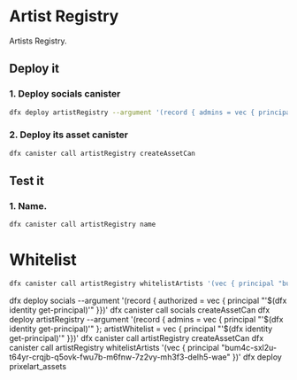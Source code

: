 # Artist Registry

Artists Registry.

## Deploy it

### 1. Deploy socials canister
```bash
dfx deploy artistRegistry --argument '(record { admins = vec { principal "'$(dfx identity get-principal)'" }; artistWhitelist = vec { principal "'$(dfx identity get-principal)'" }})'
```

### 2. Deploy its asset canister
```bash
dfx canister call artistRegistry createAssetCan
```

## Test it

### 1. Name.

```bash
dfx canister call artistRegistry name
```

# Whitelist

```bash
dfx canister call artistRegistry whitelistArtists '(vec { principal "bum4c-sxl2u-t64yr-crqjb-q5ovk-fwu7b-m6fnw-7z2vy-mh3f3-delh5-wae" })'
```

dfx deploy socials --argument '(record { authorized = vec { principal "'$(dfx identity get-principal)'" }})'
dfx canister call socials createAssetCan
dfx deploy artistRegistry --argument '(record { admins = vec { principal "'$(dfx identity get-principal)'" }; artistWhitelist = vec { principal "'$(dfx identity get-principal)'" }})'
dfx canister call artistRegistry createAssetCan
dfx canister call artistRegistry whitelistArtists '(vec { principal "bum4c-sxl2u-t64yr-crqjb-q5ovk-fwu7b-m6fnw-7z2vy-mh3f3-delh5-wae" })'
dfx deploy prixelart_assets
